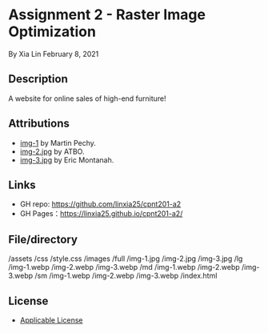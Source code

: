 ﻿# Assignment 2 - Raster Image Optimization
By Xia Lin February 8, 2021

## Description
A website for online sales of high-end furniture!

## Attributions
- [img-1](https://www.pexels.com/photo/2-seat-orange-leather-sofa-beside-wall-1866149/ "sofa") by Martin Pechy.
- [img-2.jpg](https://www.pexels.com/photo/brown-white-and-blue-wooden-board-245208/) by ATBO.
- [img-3.jpg](https://www.pexels.com/photo/two-assorted-color-padded-chairs-near-side-table-1350789/ "chair") by Eric Montanah.

## Links
- GH repo: https://github.com/linxia25/cpnt201-a2
- GH Pages：https://linxia25.github.io/cpnt201-a2/

## File/directory
/assets
  /css
    /style.css
  /images
    /full
      /img-1.jpg
      /img-2.jpg
      /img-3.jpg
    /lg
      /img-1.webp
      /img-2.webp
      /img-3.webp
    /md
      /img-1.webp
      /img-2.webp
      /img-3.webp
    /sm
      /img-1.webp
      /img-2.webp
      /img-3.webp
/index.html

## License
- [Applicable License](https://creativecommons.org/licenses/by/4.0/legalcode "Applicable License")
